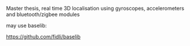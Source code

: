 Master thesis,
real time 3D localisation using gyroscopes, accelerometers and bluetooth/zigbee modules

may use baselib:

https://github.com/fidli/baselib
